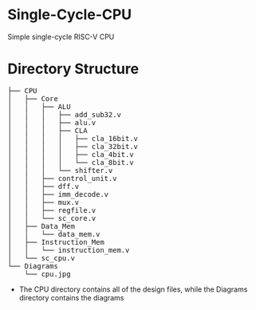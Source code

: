 # Single-Cycle-CPU
Simple single-cycle RISC-V CPU

# Directory Structure
<pre>
├── CPU
│   ├── Core
│   │   ├── ALU
│   │   │   ├── add_sub32.v
│   │   │   ├── alu.v
│   │   │   ├── CLA
│   │   │   │   ├── cla_16bit.v
│   │   │   │   ├── cla_32bit.v
│   │   │   │   ├── cla_4bit.v
│   │   │   │   └── cla_8bit.v
│   │   │   └── shifter.v
│   │   ├── control_unit.v
│   │   ├── dff.v
│   │   ├── imm_decode.v
│   │   ├── mux.v
│   │   ├── regfile.v
│   │   └── sc_core.v
│   ├── Data_Mem
│   │   └── data_mem.v
│   ├── Instruction_Mem
│   │   └── instruction_mem.v
│   └── sc_cpu.v
└── Diagrams
    └── cpu.jpg
</pre>

- The CPU directory contains all of the design files, while the Diagrams directory contains the diagrams
